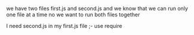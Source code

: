 we have two files first.js and second.js and we know that we can run only one file at a time no we want to run both files together

I need second.js in my first.js file ;- use require